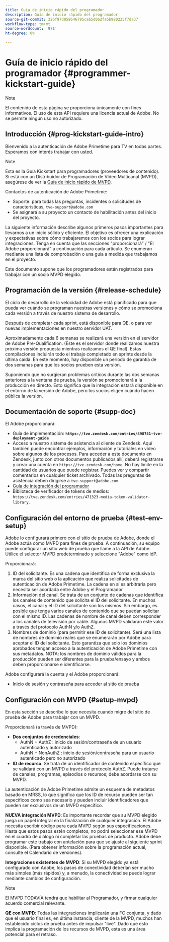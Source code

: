 ```yaml
---
title: Guía de inicio rápido del programador
description: Guía de inicio rápido del programador
source-git-commit: 326f97d058646795cab5d062fa5b980235f7da37
workflow-type: tm+mt
source-wordcount: '971'
ht-degree: 0%

---
```



# Guía de inicio rápido del programador {#programmer-kickstart-guide}

>[!NOTE]
>
>El contenido de esta página se proporciona únicamente con fines informativos. El uso de esta API requiere una licencia actual de Adobe. No se permite ningún uso no autorizado.

## Introducción {#prog-kickstart-guide-intro}

Bienvenido a la autenticación de Adobe Primetime para TV en todas partes. Esperamos con interés trabajar con usted.

>[!NOTE]
>
>Esta es la Guía Kickstart para programadores (proveedores de contenido). Si está con un Distribuidor de Programación de Vídeo Multicanal (MVPD), asegúrese de ver la [Guía de inicio rápido de MVPD](/help/authentication/mvpd-kickstart-guide.md).


Contactos de autenticación de Adobe Primetime:

* Soporte: para todas las preguntas, incidentes o solicitudes de características, `tve-support@adobe.com`
* Se asignará a su proyecto un contacto de habilitación antes del inicio del proyecto.

La siguiente información describe algunos primeros pasos importantes para llevarnos a un inicio sólido y eficiente. El objetivo es ofrecer una explicación y expectativas sobre cómo trabajaremos con los socios para lograr integraciones. Tenga en cuenta que las secciones &quot;proporcionará&quot; / &quot;El Adobe proporcionará&quot; a continuación para cada artículo. Se enumeran mediante una lista de comprobación o una guía a medida que trabajamos en el proyecto.

Este documento supone que los programadores están registrados para trabajar con un socio MVPD elegido.

## Programación de la versión {#release-schedule}

El ciclo de desarrollo de la velocidad de Adobe está planificado para que pueda ver cuándo se programan nuestras versiones y cómo se promociona cada versión a través de nuestro sistema de desarrollo.

Después de completar cada sprint, está disponible para QE, o para ver nuevas implementaciones en nuestro servidor UAT.

Aproximadamente cada 6 semanas se realizará una versión en el servidor de Adobe Pre-Qualification. (Este es el servidor donde realizamos nuestra próxima versión propuesta mientras realizamos el QE final). Estas compilaciones incluirán todo el trabajo completado en sprints desde la última caída. En este momento, hay disponible un período de garantía de dos semanas para que los socios prueben esta versión.

Suponiendo que no surgieran problemas críticos durante las dos semanas anteriores a la ventana de prueba, la versión se promocionará a la producción en directo. Esto significa que la integración estará disponible en el entorno de la versión de Adobe, pero los socios eligen cuándo hacen pública la versión.

<!--For the latest release schedule information, see the Release Calendar.-->

## Documentación de soporte {#supp-doc}

El Adobe proporcionará:

* Guía de implementación: **`https://tve.zendesk.com/entries/498741-tve-deployment-guide`**
* Acceso a nuestro sistema de asistencia al cliente de Zendesk. Aquí también puede encontrar ejemplos, información y tutoriales en vídeo sobre algunos de los procesos. Para acceder a este documento en Zendesk, junto con otros documentos publicados allí, deberá registrarse y crear una cuenta en `https://tve.zendesk.com/home`. No hay límite en la cantidad de usuarios que puede registrar.  Puedes ver y compartir comentarios en cualquier ticket archivado. Todas las preguntas de asistencia deben dirigirse a `tve-support@adobe.com`.
* [Guía de integración del programador](/help/authentication/programmer-integration-guide-overview.md)
* Biblioteca de verificador de tokens de medios: `https://tve.zendesk.com/entries/471323-media-token-validator-library`.

## Configuración del entorno de prueba {#test-env-setup}

Adobe lo configurará primero con el sitio de prueba de Adobe, donde el Adobe actúa como MVPD para fines de prueba. A continuación, su equipo puede configurar un sitio web de prueba que llame a la API de Adobe. Utilice el selector MVPD predeterminado y seleccione &quot;Adobe&quot; como idP.

Proporcionará:

1. ID del solicitante. Es una cadena que identifica de forma exclusiva la marca del sitio web o la aplicación que realiza solicitudes de autenticación de Adobe Primetime. La cadena en sí es arbitraria pero necesita ser acordada entre Adobe y el Programador
1. Información del canal. Se trata de un conjunto de cadenas que identifica los canales de contenido que solicita el ID del solicitante. En muchos casos, el canal y el ID del solicitante son los mismos. Sin embargo, es posible que tenga varios canales de contenido que se puedan solicitar con el mismo ID. Las cadenas de nombre de canal deben corresponder a los canales de televisión por cable. Algunos MVPD validarán este valor a través del protocolo AuthN y/o AuthZ.
1. Nombres de dominio (para permitir ese ID de solicitante). Será una lista de nombres de dominio reales que se enumerarán por Adobe para aceptar el ID del solicitante. Esto garantiza que solo los dominios aprobados tengan acceso a la autenticación de Adobe Primetime con sus metadatos. NOTA: los nombres de dominio válidos para la producción pueden ser diferentes para la prueba/ensayo y ambos deben proporcionarse e identificarse.

Adobe configurará la cuenta y el Adobe proporcionará:

* Inicio de sesión y contraseña para acceder al sitio de prueba

## Configuración con MVPD {#setup-mvpd}

En esta sección se describe lo que necesita cuando migre del sitio de prueba de Adobe para trabajar con un MVPD.

Proporcionará (a través de MVPD):

* **Dos conjuntos de credenciales**:
   * AuthN + AuthZ : inicio de sesión/contraseña de un usuario autenticado y autorizado
   * AuthN + NonAuthZ : inicio de sesión/contraseña para un usuario autenticado pero no autorizado
* **ID de recurso**. Se trata de un identificador de contenido específico que se validará con un MVPD a través del protocolo AuthZ. Puede tratarse de canales, programas, episodios o recursos; debe acordarse con su MVPD.

La autenticación de Adobe Primetime admite un esquema de metadatos basado en MRSS, lo que significa que los ID de recurso pueden ser tan específicos como sea necesario y pueden incluir identificadores que pueden ser exclusivos de un MVPD específico.

**NUEVA integración MVPD**: Es importante recordar que su MVPD elegido juega un papel integral en la finalización de cualquier integración. El Adobe necesita escribir código para cada MVPD según sus especificaciones. Hasta que estos pasos estén completos, no podrá seleccionar ese MVPD en el cuadro de diálogo ni completar las pruebas de producto. Adobe debe programar este trabajo con antelación para que se ajuste al siguiente sprint disponible. (Para obtener información sobre la programación actual, consulte el Calendario de versiones).

**Integraciones existentes de MVPD**: Si su MVPD elegido ya está configurado con Adobe, los pasos de conectividad deberían ser mucho más simples (más rápidos) y, a menudo, la conectividad se puede lograr mediante cambios de configuración.

>[!NOTE]
>
>El MVPD TODAVÍA tendrá que habilitar al Programador, y firmar cualquier acuerdo comercial relevante.

**QE con MVPD**: Todas las integraciones implicarán una FC conjunta, y dado que el usuario final es, en última instancia, cliente de la MVPD, muchos han establecido ciclos de prueba antes de impulsar &quot;live&quot;. Dado que esto implica la programación de los recursos de MVPD, esta es una área potencial para el retraso.

<!--
>[RELATEDINFORMATION]
>[MVPD Kickstart Guide](help\authentication\mvpd-kickstart-guide.md)
-->

